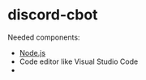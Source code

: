 # discord-cbot

Needed components: 
* [Node.js](https://nodejs.org/en/download/)
* Code editor like Visual Studio Code
* 
